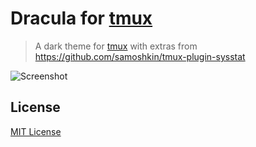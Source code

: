 # Dracula for [tmux](https://github.com/tmux/tmux/wiki)

> A dark theme for [tmux](https://github.com/tmux/tmux/wiki) with extras from https://github.com/samoshkin/tmux-plugin-sysstat

![Screenshot](./screnshots/screenshot.png)

## License

[MIT License](./LICENSE)

